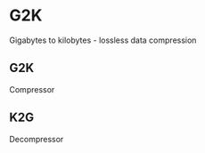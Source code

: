 G2K
===
Gigabytes to kilobytes - lossless data compression

G2K
---
Compressor


K2G
---
Decompressor
